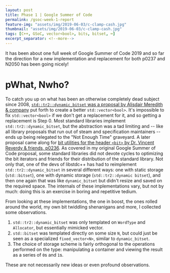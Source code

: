 ```yaml
---
layout: post
title: Phase 1 | Google Summer of Code
permalink: /gsoc-week-1-report
feature-img: "assets/img/2019-06-03/c-clamp-cash.jpg"
thumbnail: "assets/img/2019-06-03/c-clamp-cash.jpg"
tags: [C++, GSoC, vector<bool>, bits, bitset, ⌨️]
excerpt_separator: <!--more-->
---
```


It has been about one full week of Google Summer of Code 2019 and so far the direction for a new implementation and replacement for both p0237 and N2050 has been going<!--more--> nicely!

# pWhat, Nwho?

To catch you up on what has been an otherwise completely dead subject since 2008, [`std::tr2::dynamic_bitset` was a proposal by Alisdair Meredith & company](https://wg21.link/N2050) put forth to create a better `std::vector<bool>`. It's impossible to fix `std::vector<bool>` if we don't get a replacement for it, and so getting a replacement is Step 0. Most standard libraries implement `std::tr2::dynamic_bitset`, but the abstraction was a tad limiting and -- like all library proposals that run out of steam and specification maintainers -- ends up being relegated to the "Not Enough Time" graveyard. A later proposal came along for [bit utilities for the header `<bit>` by Dr. Vincent Reverdy & friends, p0236](https://wg21.link/p0237). As covered in my original Google Summer of Code proposal, some standard libraries did not devote cycles to optimizing the bit iterators and friends for their distribution of the standard library. Not only that, one of the devs of libstdc++ has had to reimplement `std::tr2::dynamic_bitset` in several different ways: one with static storage (`std::bitset`), one with dynamic storage (`std::tr2::dynamic bitset`), and then one again that was like `dynamic_bitset` but didn't resize and saved on the required space. The internals of these implementations vary, but not by much: doing this is an exercise in boring and repetitive tedium.

From looking at these implementations, the one in boost, the ones rolled around the world, my own bit twiddling shenanigans and more, I collected some observations.

1. `std::tr2::dynamic_bitset` was only templated on `WordType` and `Allocator`, but essentially mimicked vector.
2. `std::bitset` was templated directly on some size `N`, but could just be seen as a specialized `fixed_vector<N>`, similar to `dynamic_bitset`.
3. The choice of storage scheme is fairly orthogonal to the operations performed on the type: manipulating a container and viewing the result as a series of `0`s and `1`s.

These are not necessarily new ideas or even profound observations.
